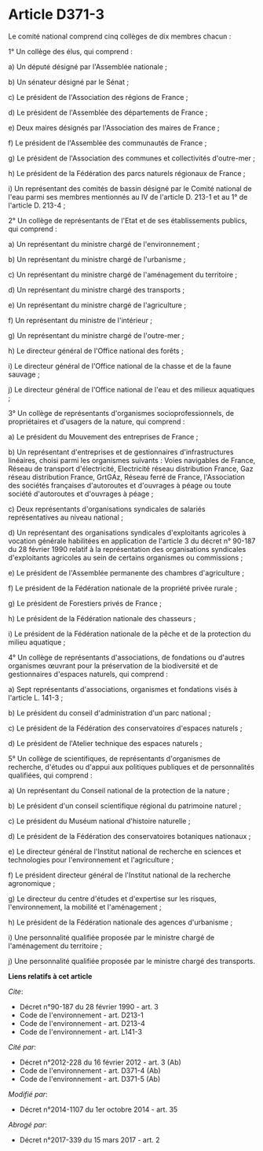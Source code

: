 # Article D371-3

Le comité national comprend cinq collèges de dix membres chacun : 

1° Un collège des élus, qui comprend : 

a) Un député désigné par l'Assemblée nationale ; 

b) Un sénateur désigné par le Sénat ; 

c) Le président de l'Association des régions de France ; 

d) Le président de l'Assemblée des départements de France ; 

e) Deux maires désignés par l'Association des maires de France ; 

f) Le président de l'Assemblée des communautés de France ; 

g) Le président de l'Association des communes et collectivités d'outre-mer ; 

h) Le président de la Fédération des parcs naturels régionaux de France ; 

i) Un représentant des comités de bassin désigné par le Comité national de l'eau parmi ses membres mentionnés au IV de
l'article D. 213-1 et au 1° de l'article D. 213-4 ; 

2° Un collège de représentants de l'Etat et de ses établissements publics, qui comprend : 

a) Un représentant du ministre chargé de l'environnement ; 

b) Un représentant du ministre chargé de l'urbanisme ; 

c) Un représentant du ministre chargé de l'aménagement du territoire ; 

d) Un représentant du ministre chargé des transports ; 

e) Un représentant du ministre chargé de l'agriculture ; 

f) Un représentant du ministre de l'intérieur ; 

g) Un représentant du ministre chargé de l'outre-mer ; 

h) Le directeur général de l'Office national des forêts ; 

i) Le directeur général de l'Office national de la chasse et de la faune sauvage ; 

j) Le directeur général de l'Office national de l'eau et des milieux aquatiques ; 

3° Un collège de représentants d'organismes socioprofessionnels, de propriétaires et d'usagers de la nature, qui comprend : 

a) Le président du Mouvement des entreprises de France ; 

b) Un représentant d'entreprises et de gestionnaires d'infrastructures linéaires, choisi parmi les organismes suivants :
Voies navigables de France, Réseau de transport d'électricité, Electricité réseau distribution France, Gaz réseau
distribution France, GrtGAz, Réseau ferré de France, l'Association des sociétés françaises d'autoroutes et d'ouvrages à péage
ou toute société d'autoroutes et d'ouvrages à péage ; 

c) Deux représentants d'organisations syndicales de salariés représentatives au niveau national ; 

d) Un représentant des organisations syndicales d'exploitants agricoles à vocation générale habilitées en application de
l'article 3 du décret n° 90-187 du 28 février 1990 relatif à la représentation des organisations syndicales d'exploitants
agricoles au sein de certains organismes ou commissions ; 

e) Le président de l'Assemblée permanente des chambres d'agriculture ; 

f) Le président de la Fédération nationale de la propriété privée rurale ; 

g) Le président de Forestiers privés de France ; 

h) Le président de la Fédération nationale des chasseurs ; 

i) Le président de la Fédération nationale de la pêche et de la protection du milieu aquatique ; 

4° Un collège de représentants d'associations, de fondations ou d'autres organismes œuvrant pour la préservation de la
biodiversité et de gestionnaires d'espaces naturels, qui comprend : 

a) Sept représentants d'associations, organismes et fondations visés à l'article L. 141-3 ; 

b) Le président du conseil d'administration d'un parc national ; 

c) Le président de la Fédération des conservatoires d'espaces naturels ; 

d) Le président de l'Atelier technique des espaces naturels ; 

5° Un collège de scientifiques, de représentants d'organismes de recherche, d'études ou d'appui aux politiques publiques et
de personnalités qualifiées, qui comprend : 

a) Un représentant du Conseil national de la protection de la nature ; 

b) Le président d'un conseil scientifique régional du patrimoine naturel ; 

c) Le président du Muséum national d'histoire naturelle ; 

d) Le président de la Fédération des conservatoires botaniques nationaux ; 

e) Le directeur général de l'Institut national de recherche en sciences et technologies pour l'environnement et
l'agriculture ; 

f) Le président directeur général de l'Institut national de la recherche agronomique ; 

g) Le directeur du centre d'études et d'expertise sur les risques, l'environnement, la mobilité et l'aménagement ; 

h) Le président de la Fédération nationale des agences d'urbanisme ; 

i) Une personnalité qualifiée proposée par le ministre chargé de l'aménagement du territoire ; 

j) Une personnalité qualifiée proposée par le ministre chargé des transports.

**Liens relatifs à cet article**

_Cite_:

  - Décret n°90-187 du 28 février 1990 - art. 3
  - Code de l'environnement - art. D213-1
  - Code de l'environnement - art. D213-4
  - Code de l'environnement - art. L141-3

_Cité par_:

  - Décret n°2012-228 du 16 février 2012 - art. 3 (Ab)
  - Code de l'environnement - art. D371-4 (Ab)
  - Code de l'environnement - art. D371-5 (Ab)

_Modifié par_:

  - Décret n°2014-1107 du 1er octobre 2014 - art. 35

_Abrogé par_:

  - Décret n°2017-339 du 15 mars 2017 - art. 2
